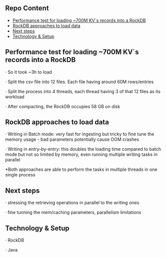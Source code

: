 ## Repo Content
* [Performance test for loading ~700M KV´s records into a RockDB](#Repo-Scope)
* [RockDB approaches to load data](#approaches)
* [Next steps](#whatnext)
* [Technology & Setup](#techsetup)

## Performance test for loading ~700M KV´s records into a RockDB

·         So it took ~3h to load

·         Split the csv file into 12 files. Each file having around 60M rows/entries

·         Split the process into 4 threads, each thread having 3 of that 12 files as its workload

·         After compacting, the RockDB occupies 58 GB on disk

## RockDB approaches to load data

·         Writing in Batch mode: very fast for ingesting but tricky to fine tune the memory usage - bad parameters potentially cause OOM crashes

·         Writing in entry-by-entry: this doubles the loading time compared to batch mode but not so limited by memory, even running multiple writing tasks in parallel

*Both approaches are able to perform the tasks in multiple threads in one single process

## Next steps

·         stressing the retrieving operations in parallel to the writing ones

·         fine tunning the mem/caching parameters, parallelism limitations

## Technology & Setup

·         RockDB

·         Java
